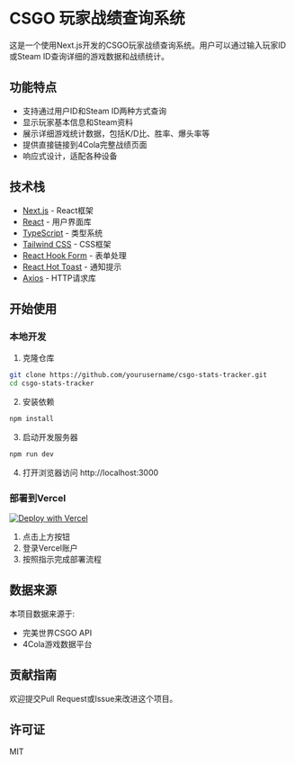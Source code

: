 <!--
 * @Author: 择安网络
 * @Code function: 
 * @Date: 2025-05-14 18:08:02
 * @FilePath: /csgo-stats-tracker/README.md
 * @LastEditTime: 2025-05-14 20:41:09
-->
# CSGO 玩家战绩查询系统

这是一个使用Next.js开发的CSGO玩家战绩查询系统。用户可以通过输入玩家ID或Steam ID查询详细的游戏数据和战绩统计。

## 功能特点

- 支持通过用户ID和Steam ID两种方式查询
- 显示玩家基本信息和Steam资料
- 展示详细游戏统计数据，包括K/D比、胜率、爆头率等
- 提供直接链接到4Cola完整战绩页面
- 响应式设计，适配各种设备

## 技术栈

- [Next.js](https://nextjs.org/) - React框架
- [React](https://reactjs.org/) - 用户界面库
- [TypeScript](https://www.typescriptlang.org/) - 类型系统
- [Tailwind CSS](https://tailwindcss.com/) - CSS框架
- [React Hook Form](https://react-hook-form.com/) - 表单处理
- [React Hot Toast](https://react-hot-toast.com/) - 通知提示
- [Axios](https://axios-http.com/) - HTTP请求库

## 开始使用

### 本地开发

1. 克隆仓库
```bash
git clone https://github.com/yourusername/csgo-stats-tracker.git
cd csgo-stats-tracker
```

2. 安装依赖
```bash
npm install
```

3. 启动开发服务器
```bash
npm run dev
```

4. 打开浏览器访问 http://localhost:3000

### 部署到Vercel

[![Deploy with Vercel](https://vercel.com/button)](https://vercel.com/new/git/external?repository-url=https%3A%2F%2Fgithub.com%2Fyourusername%2Fcsgo-stats-tracker)

1. 点击上方按钮
2. 登录Vercel账户
3. 按照指示完成部署流程

## 数据来源

本项目数据来源于:
- 完美世界CSGO API
- 4Cola游戏数据平台

## 贡献指南

欢迎提交Pull Request或Issue来改进这个项目。

## 许可证

MIT
